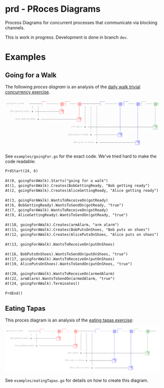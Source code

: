 prd - PRoces Diagrams
=====================

Process Diagrams for concurrent processes that communicate via blocking
channels.

This is work in progress. Development is done in branch `dev`.

Examples
========

Going for a Walk
----------------

The following *proces diagram* is an analysis of the [daily walk trivial
concurrency
exercise](http://whipperstacker.com/2015/10/05/3-trivial-concurrency-exercises-for-the-confused-newbie-gopher/).

![](examples/goingFor.png)

See `examples/goingFor.go` for the exact code. We've tried hard to make
the code readable:

``` {.go}
PrdStart(24, 6)

At(0, goingForAWalk).Starts("going for a walk")
At(1, goingForAWalk).Creates(BobGettingReady, "Bob getting ready")
At(2, goingForAWalk).Creates(AliceGettingReady, "Alice getting ready")

At(3, goingForAWalk).WantsToReceiveOn(gotReady)
At(6, BobGettingReady).WantsToSendOn(gotReady, "true")
At(7, goingForAWalk).WantsToReceiveOn(gotReady)
At(9, AliceGettingReady).WantsToSendOn(gotReady, "true")

At(10, goingForAWalk).Creates(armAlarm, "arm alarm")
At(11, goingForAWalk).Creates(BobPutsOnShoes, "Bob puts on shoes")
At(12, goingForAWalk).Creates(AlicePutsOnShoes, "Alice puts on shoes")

At(13, goingForAWalk).WantsToReceiveOn(putOnShoes)

At(16, BobPutsOnShoes).WantsToSendOn(putOnShoes, "true")
At(17, goingForAWalk).WantsToReceiveOn(putOnShoes)
At(19, AlicePutsOnShoes).WantsToSendOn(putOnShoes, "true")

At(20, goingForAWalk).WantsToReceiveOn(armedAlarm)
At(22, armAlarm).WantsToSendOn(armedAlarm, "true")
At(24, goingForAWalk).Terminates()

PrdEnd()
```

Eating Tapas
------------

This proces diagram is an analysis of the [eating tapas
exercise](http://whipperstacker.com/2015/10/05/3-trivial-concurrency-exercises-for-the-confused-newbie-gopher/):

![](examples/eatingTapas.png)

See `examples/eatingTapas.go` for details on how to create this diagram.
